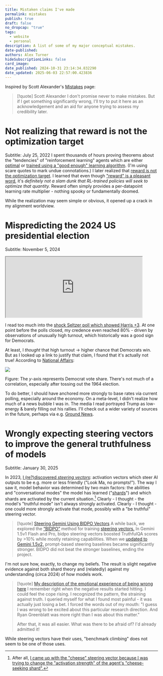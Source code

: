 ```yaml
---
title: Mistaken claims I've made
permalink: mistakes
publish: true
draft: false
no_dropcap: "true"
tags:
  - website
  - personal
description: A list of some of my major conceptual mistakes.
date-published:
authors: Alex Turner
hideSubscriptionLinks: false
card_image:
date_published: 2024-10-31 23:14:34.832290
date_updated: 2025-06-03 22:57:00.423836
---
```




Inspired by Scott Alexander's [Mistakes](https://www.astralcodexten.com/p/mistakes) page:

> [!quote] Scott Alexander
> I don't promise never to make mistakes. But if I get something significantly wrong, I'll try to put it here as an acknowledgement and an aid for anyone trying to assess my credibility later.

# Not realizing that reward is not the optimization target

Subtitle: July 25, 2022
I spent thousands of hours proving theorems about the "tendencies" of "reinforcement learning" agents which are either [optimal](https://arxiv.org/abs/1912.01683) or [trained using a "good enough" learning algorithm](/parametrically-retargetable-power-seeking). (I'm using scare quotes to mark undue connotations.) I later realized that [reward is not the optimization target](/reward-is-not-the-optimization-target). I learned that even though ["reward" is a pleasant word](/dangers-of-suggestive-terminology), it's _definitely not a slam dunk that RL-trained policies will seek to optimize that quantity._ Reward often simply provides a per-datapoint learning rate multiplier - nothing spooky or fundamentally doomed.

While the realization may seem simple or obvious, it opened up a crack in my alignment worldview.

# Mispredicting the 2024 US presidential election

Subtitle: November 5, 2024

<iframe src="https://fatebook.io/embed/q/kamala-wins--cm34x28gv00004svvk2d1zvaz?compact=true&requireSignIn=false" width="450" height="200"></iframe>

I read too much into the [shock Seltzer poll which showed Harris +3](https://www.desmoinesregister.com/story/news/politics/iowa-poll/2024/11/02/iowa-poll-kamala-harris-leads-donald-trump-2024-presidential-race/75354033007/). At one point before the polls closed, my credence even reached 80% - driven by observations of unusually high turnout, which historically was a good sign for Democrats.

At least, I _thought_ that high turnout -> higher chance that Democrats win. But as I looked up a link to justify that claim, I found that it's actually not true! According to [National Affairs](https://www.nationalaffairs.com/publications/detail/does-high-voter-turnout-help-one-party):

![](https://assets.turntrout.com/static/images/posts/presidential_vote_share.avif)

Figure: The $y$-axis represents Democrat vote share. There's not much of a correlation, especially after tossing out the 1964 election.

To do better, I should have anchored more strongly to base rates via current polling, especially around the economy. On a meta-level, I didn't realize how much of a news bubble I was in. The media I read portrayed Trump as low-energy & barely filling out his rallies. I'll check out a wider variety of sources in the future, perhaps via e.g. [Ground News](https://ground.news/bias-bar).

# Wrongly expecting steering vectors to improve the general truthfulness of models

Subtitle: January 30, 2025

In 2023, [I (re?)discovered _steering vectors_](/research#steering-vectors): activation vectors which steer AI outputs to be e.g. more or less friendly ("Look Ma, no prompts!"). The way I saw it, model behavior was determined by two main factors: the abilities and "conversational modes" the model has learned ("[shards](/research#shard-theory)") and which shards are activated by the current situation.[^steering] Clearly - I thought - the model's "truthful mode" isn't always strongly activated. Clearly - I thought - one could more strongly activate that mode, possibly with a "be truthful" steering vector.

> [!quote] [Steering Gemini Using BIDPO Vectors](/gemini-steering)
> A while back, we explored the [“BIDPO”](https://arxiv.org/abs/2406.00045) method for training [steering vectors.](https://arxiv.org/abs/2308.10248) In Gemini 1.5v1 Flash and Pro, bidpo steering vectors boosted TruthfulQA scores by >10% while mostly retaining capabilities. When we [updated to Gemini 1.5v2,](https://developers.googleblog.com/en/updated-gemini-models-reduced-15-pro-pricing-increased-rate-limits-and-more/) prompt-based steering baselines became significantly stronger. BIDPO did not beat the stronger baselines, ending the project.

I'm not sure how, exactly, to change my beliefs. The result is slight negative evidence against both shard theory and (relatedly) against my understanding (circa 2024) of how models work.

> [!quote] [My description of the emotional experience of being wrong here](https://www.lesswrong.com/posts/WqjkqrEyFDXoHzz9K/steering-gemini-with-bidpo?commentId=AtX9Hf2fy4wNona6q)
> I remember right when the negative results started hitting. I could feel the cope rising. I recognized the pattern, the straining against truth. I queried myself for what I found most painful - it was actually just losing a bet. I forced the words out of my mouth: "I guess I was wrong to be excited about this particular research direction. And Ryan Greenblatt was more right than I was about this matter."  
>
>  After that, it was all easier. What was there to be afraid of? I'd already admitted it!

While steering vectors have their uses, "benchmark climbing" does not seem to be one of those uses.

[^steering]: After all, [I came up with the "cheese" steering vector because I was trying to change the "activation strength" of the agent's "cheese-seeking shard".](/cheese-vector)
